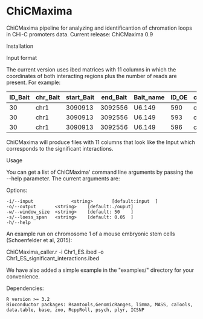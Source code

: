 # ChiCMaxima

ChiCMaxima pipeline for analyzing  and identificantion of chromation loops in CHi-C promoters data.
Current release: ChiCMaxima 0.9


Installation


Input format

The current version uses ibed matrices with 11 columns in which the coordinates of both interacting regions plus the number of reads are present.
 For example:
 
|ID_Bait|chr_Bait|start_Bait|end_Bait|Bait_name|ID_OE|chr_OE|start_OE|end_OE|OE_name|N|
|-------|--------|----------|--------|---------|-----|------|--------|------|-------|-|
|30|chr1|3090913|3092556|U6.149|590|chr1|4592259|4592779|.|0|
|30|chr1|3090913|3092556|U6.149|593|chr1|4595997|4596467|.|1|
|30|chr1|3090913|3092556|U6.149|596|chr1|4605050|4610398|.|2|

ChiCMaxima will produce files with 11 columns that look like the Input which corresponds to the significant interactions.

Usage

You can get a list of ChiCMaxima' command line arguments by passing the --help parameter. The current arguments are:

 Options:
    
    -i/--input			    <string>	   [default:input  ]
    -o/--output       <string>    [default:./ouput]
    -w/--window_size  <string>    [default: 50    ]
    -s/--loess_span   <string>    [default: 0.05  ]
    -h/--help                       
    

An example run on chromosome 1 of a mouse embryonic stem cells (Schoenfelder et al, 2015):

ChiCMaxima_caller.r -i Chr1_ES.ibed -o Chr1_ES_significant_interactions.ibed


We have also added a simple example in the "examples/" directory for your convenience.


Dependencies:

    R version >= 3.2
    Bioconductor packages: Rsamtools,GenomicRanges, limma, MASS, caTools, data.table, base, zoo, RcppRoll, psych, plyr, ICSNP 

